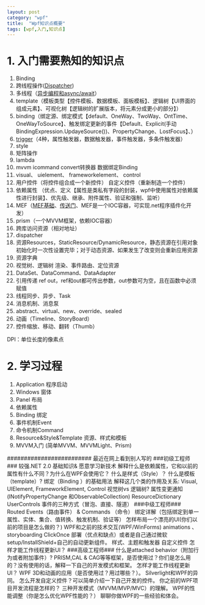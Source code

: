 ```yaml
---
layout: post
category: "wpf"
title:  "Wpf知识点概要"
tags: [wpf,入门,知识点]
---
```


# 1. 入门需要熟知的知识点 #

 1. Binding
 2. 跨线程操作([Dispatcher](http://blog.csdn.net/lwwl12/article/details/76343771))
 3. 多线程（[异步编程和async/await](http://blog.csdn.net/lwwl12/article/details/76339423)）
 4. template（模板类型【控件模板、数据模板、面板模板】、逻辑树【UI界面的组成元素】、可视化树【逻辑树的扩展版本，将元素分成更小的部分】）
 5. binding（绑定源、绑定模式【default、OneWay、TwoWay、OntTime、OneWayToSource】、触发绑定更新的事件【Default、Explicit(手动BindingExpression.UpdayeSource())、PropertyChange、LostFocus】、）
 6. [trigger](http://blog.csdn.net/lwwl12/article/details/78924703)（4种，属性触发器，数据触发器，事件触发器，多条件触发器）
 6. style
 7. 矩阵操作
 8. lambda
 9. mvvm
 icommand
 convert转换器
 数据绑定Binding
 10. visual、 uielement、 frameworkelement、 control
 11. 用户控件（将控件组合成一个新控件） 自定义控件（重新制造一个控件）
 12. 依赖属性 （优点、定义【属性是类私有字段的封装，wpf中使用属性对依赖属性进行封装】、优先级、继承、附件属性、验证和强制、监听）
 13. MEF（[MEF基础](http://blog.csdn.net/lwwl12/article/details/76855074)、[传送门](http://www.cnblogs.com/yunfeifei/p/3922668.html)、MEF是一个IOC容器，可实现.net程序插件化开发）
 14. prism（一个MVVM框架，依赖IOC容器）
 15. 跨库访问资源（相对地址）
 16. dispatcher
 17. 资源Resources，StaticResource/DynamicResource，静态资源在引用对象初始化时一次性设置完毕；对于动态资源、如果发生了改变则会重新应用资源
 18. 资源字典
 19. 视觉树、逻辑树
 渲染、事件路由、定位资源
 20.  DataSet、DataCommand、DataAdapter
 21. 引用传递 ref out，ref和out都可传出参数，out参数可为空，且在函数中必须赋值
 23. 线程同步、异步、Task
 24. 消息机制、消息泵
 25. abstract、virtual、new、override、sealed
 26. 动画（Timeline、StoryBoard）
 27. 控件缩放、移动、翻转（Thumb）

DPI：单位长度的像素点


# 2. 学习过程 #
1. Application 程序启动
2. Windows 窗体
3. Panel 布局
4. 依赖属性 
5. Binding 绑定
6. 事件机制Event
7. 命令机制Command
8. Resource&Style&Template 资源、样式和模板
9. MVVM入门 (简单MVVM、MVVMLight、Prism)




#########################
最近在网上看到别人写的
###初级工程师###
较强.NET 2.0 基础知识& 愿意学习新技术
解释什么是依赖属性，它和以前的属性有什么不同？为什么在WPF会使用它？
什么是样式（Style）？
什么是模板（template）?
绑定（Binding ）的基础用法
解释这几个类的作用及关系: Visual, UIElement, FrameworkElement, Control
视觉树vs 逻辑树?
属性变更通知(INotifyPropertyChange 和ObservableCollection)
ResourceDictionary
UserControls
事件的三种方式（冒泡、直接、隧道）
###中级工程师###
Routed Events（路由事件） & Commands （命令）
绑定详解（包括绑定到单一属性、实体、集合、值转换、触发机制、验证等）
怎样布局一个漂亮的UI(你们以前的项目是怎么做的？)
WPF和之前的技术交互(WPF/WinForms)
animations 、storyboarding
ClickOnce 部署（优点和缺点）或者是自己通过微软setup/InstallShield+自己的自动更新组件。
样式、主题和触发器
自定义控件
怎样才能工作线程更新UI？
###高级工程师###
什么是attached behavior（附加行为或者附加事件）?
PRISM,CAL & CAG等等框架，是否使用过？你们是怎么用的？没有使用的话，解释一下自己的开发模式和框架。
怎样才能工作线程更新UI？
WPF 3D和动画的应用（是否使用过？用过哪些？）。
Silverlight和WPF的异同。
怎么开发自定义控件？可以简单介绍一下自己开发的控件。
你之前的WPF项目开发流程是怎样的？
三种开发模式（MVVM/MVP/MVC）的理解。
WPF的性能调整（你是怎么优化WPF性能的？）
聊聊你做WPF的一些经验和体会。
